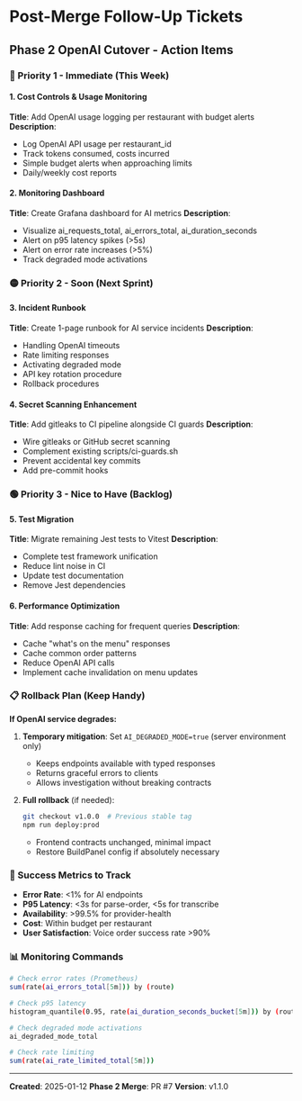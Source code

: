 # Post-Merge Follow-Up Tickets

## Phase 2 OpenAI Cutover - Action Items

### 🔴 Priority 1 - Immediate (This Week)

#### 1. Cost Controls & Usage Monitoring
**Title**: Add OpenAI usage logging per restaurant with budget alerts
**Description**: 
- Log OpenAI API usage per restaurant_id
- Track tokens consumed, costs incurred
- Simple budget alerts when approaching limits
- Daily/weekly cost reports

#### 2. Monitoring Dashboard
**Title**: Create Grafana dashboard for AI metrics
**Description**:
- Visualize ai_requests_total, ai_errors_total, ai_duration_seconds
- Alert on p95 latency spikes (>5s)
- Alert on error rate increases (>5%)
- Track degraded mode activations

### 🟡 Priority 2 - Soon (Next Sprint)

#### 3. Incident Runbook
**Title**: Create 1-page runbook for AI service incidents
**Description**:
- Handling OpenAI timeouts
- Rate limiting responses
- Activating degraded mode
- API key rotation procedure
- Rollback procedures

#### 4. Secret Scanning Enhancement
**Title**: Add gitleaks to CI pipeline alongside CI guards
**Description**:
- Wire gitleaks or GitHub secret scanning
- Complement existing scripts/ci-guards.sh
- Prevent accidental key commits
- Add pre-commit hooks

### 🟢 Priority 3 - Nice to Have (Backlog)

#### 5. Test Migration
**Title**: Migrate remaining Jest tests to Vitest
**Description**:
- Complete test framework unification
- Reduce lint noise in CI
- Update test documentation
- Remove Jest dependencies

#### 6. Performance Optimization
**Title**: Add response caching for frequent queries
**Description**:
- Cache "what's on the menu" responses
- Cache common order patterns
- Reduce OpenAI API calls
- Implement cache invalidation on menu updates

### 📋 Rollback Plan (Keep Handy)

**If OpenAI service degrades:**
1. **Temporary mitigation**: Set `AI_DEGRADED_MODE=true` (server environment only)
   - Keeps endpoints available with typed responses
   - Returns graceful errors to clients
   - Allows investigation without breaking contracts

2. **Full rollback** (if needed):
   ```bash
   git checkout v1.0.0  # Previous stable tag
   npm run deploy:prod
   ```
   - Frontend contracts unchanged, minimal impact
   - Restore BuildPanel config if absolutely necessary

### 🎯 Success Metrics to Track

- **Error Rate**: <1% for AI endpoints
- **P95 Latency**: <3s for parse-order, <5s for transcribe
- **Availability**: >99.5% for provider-health
- **Cost**: Within budget per restaurant
- **User Satisfaction**: Voice order success rate >90%

### 📊 Monitoring Commands

```bash
# Check error rates (Prometheus)
sum(rate(ai_errors_total[5m])) by (route)

# Check p95 latency
histogram_quantile(0.95, rate(ai_duration_seconds_bucket[5m])) by (route)

# Check degraded mode activations
ai_degraded_mode_total

# Check rate limiting
sum(rate(ai_rate_limited_total[5m]))
```

---

**Created**: 2025-01-12
**Phase 2 Merge**: PR #7
**Version**: v1.1.0
